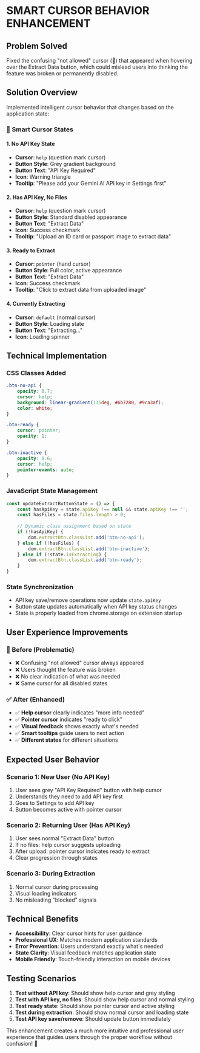 # SMART CURSOR BEHAVIOR ENHANCEMENT

## Problem Solved
Fixed the confusing "not allowed" cursor (🚫) that appeared when hovering over the Extract Data button, which could mislead users into thinking the feature was broken or permanently disabled.

## Solution Overview
Implemented intelligent cursor behavior that changes based on the application state:

### **🎯 Smart Cursor States**

#### **1. No API Key State**
- **Cursor**: `help` (question mark cursor)
- **Button Style**: Grey gradient background
- **Button Text**: "API Key Required"
- **Icon**: Warning triangle
- **Tooltip**: "Please add your Gemini AI API key in Settings first"

#### **2. Has API Key, No Files**
- **Cursor**: `help` (question mark cursor)  
- **Button Style**: Standard disabled appearance
- **Button Text**: "Extract Data"
- **Icon**: Success checkmark
- **Tooltip**: "Upload an ID card or passport image to extract data"

#### **3. Ready to Extract**
- **Cursor**: `pointer` (hand cursor)
- **Button Style**: Full color, active appearance
- **Button Text**: "Extract Data"
- **Icon**: Success checkmark
- **Tooltip**: "Click to extract data from uploaded image"

#### **4. Currently Extracting**
- **Cursor**: `default` (normal cursor)
- **Button Style**: Loading state
- **Button Text**: "Extracting..."
- **Icon**: Loading spinner

## Technical Implementation

### **CSS Classes Added**
```css
.btn-no-api {
    opacity: 0.7;
    cursor: help;
    background: linear-gradient(135deg, #6b7280, #9ca3af);
    color: white;
}

.btn-ready {
    cursor: pointer;
    opacity: 1;
}

.btn-inactive {
    opacity: 0.6;
    cursor: help;
    pointer-events: auto;
}
```

### **JavaScript State Management**
```javascript
const updateExtractButtonState = () => {
    const hasApiKey = state.apiKey !== null && state.apiKey !== '';
    const hasFiles = state.files.length > 0;
    
    // Dynamic class assignment based on state
    if (!hasApiKey) {
        dom.extractBtn.classList.add('btn-no-api');
    } else if (!hasFiles) {
        dom.extractBtn.classList.add('btn-inactive');
    } else if (!state.isExtracting) {
        dom.extractBtn.classList.add('btn-ready');
    }
}
```

### **State Synchronization**
- API key save/remove operations now update `state.apiKey`
- Button state updates automatically when API key status changes
- State is properly loaded from chrome.storage on extension startup

## User Experience Improvements

### **🔧 Before (Problematic)**
- ❌ Confusing "not allowed" cursor always appeared
- ❌ Users thought the feature was broken
- ❌ No clear indication of what was needed
- ❌ Same cursor for all disabled states

### **✅ After (Enhanced)**
- ✅ **Help cursor** clearly indicates "more info needed"
- ✅ **Pointer cursor** indicates "ready to click"
- ✅ **Visual feedback** shows exactly what's needed
- ✅ **Smart tooltips** guide users to next action
- ✅ **Different states** for different situations

## Expected User Behavior

### **Scenario 1: New User (No API Key)**
1. User sees grey "API Key Required" button with help cursor
2. Understands they need to add API key first
3. Goes to Settings to add API key
4. Button becomes active with pointer cursor

### **Scenario 2: Returning User (Has API Key)**
1. User sees normal "Extract Data" button
2. If no files: help cursor suggests uploading
3. After upload: pointer cursor indicates ready to extract
4. Clear progression through states

### **Scenario 3: During Extraction**
1. Normal cursor during processing
2. Visual loading indicators
3. No misleading "blocked" signals

## Technical Benefits

- **Accessibility**: Clear cursor hints for user guidance
- **Professional UX**: Matches modern application standards  
- **Error Prevention**: Users understand exactly what's needed
- **State Clarity**: Visual feedback matches application state
- **Mobile Friendly**: Touch-friendly interaction on mobile devices

## Testing Scenarios

1. **Test without API key**: Should show help cursor and grey styling
2. **Test with API key, no files**: Should show help cursor and normal styling
3. **Test ready state**: Should show pointer cursor and active styling
4. **Test during extraction**: Should show normal cursor and loading state
5. **Test API key save/remove**: Should update button immediately

This enhancement creates a much more intuitive and professional user experience that guides users through the proper workflow without confusion! 🎯
